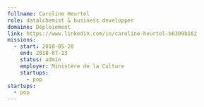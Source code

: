 ```yaml
---
fullname: Caroline Heurtel
role: datalchemist & business developper
domaine: Déploiement
link: https://www.linkedin.com/in/caroline-heurtel-b6309b162
missions:
  - start: 2018-05-28
    end: 2018-07-13
    status: admin
    employer: Ministère de la Culture
    startups:
      - pop
startups:
  - pop
---
```

